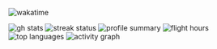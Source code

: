 ![wakatime][total flight hours]

![gh stats]
![streak status]
![profile summary]
![flight hours]
![top languages]
![activity graph]

[total flight hours]: https://wakatime.com/badge/user/a6390b24-2f80-4530-817e-517c70a90366.svg
[streak status]: http://github-readme-streak-stats.herokuapp.com?user=rithviknishad&theme=default&hide_border=true
[profile summary]: https://github-profile-summary-cards.vercel.app/api/cards/profile-details?username=rithviknishad
[gh stats]: https://github-readme-stats.vercel.app/api?username=rithviknishad&theme=swift&hide_border=true&bg_color=30,e96443,904e95&title_color=fff&text_color=fff&include_all_commits=true&count_private=true 
[top languages]: https://github-readme-stats.vercel.app/api/top-langs/?username=rithviknishad&langs_count=20&hide=html,css,Java
[flight hours]: https://github-readme-stats.vercel.app/api/wakatime?username=rithviknishad&layout=compact&langs_count=20&custom_title=Flight%20hours%20spent%20in%20each%20language&hide_border=true&theme=minimal
[week stats]: https://github-readme-stats.vercel.app/api/wakatime?username=rithviknishad
[activity graph]: https://activity-graph.herokuapp.com/graph?username=rithviknishad&theme=minimal&custom_title=Activity&area=true&hide_border=true
